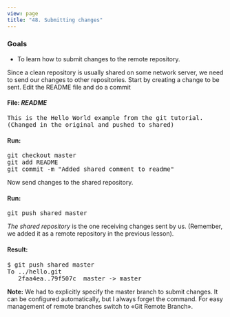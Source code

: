 ```yaml
---
view: page
title: "48. Submitting changes"
---
```


<h3>Goals</h3>

<ul><li>To learn how to submit changes to the remote repository.</li></ul>

<p>Since a clean repository is usually shared on some network server, we need to send our changes to other repositories.
Start by creating a change to be sent. Edit the README file and do a commit</p>

<h4 class="h4-pre"> File: <em> README </em></h4>

<pre class="file">This is the Hello World example from the git tutorial.
(Changed in the original and pushed to shared)</pre>

<h4 class="h4-pre">Run:</h4>

<pre class="instructions">git checkout master
git add README
git commit -m "Added shared comment to readme"</pre>

<p>Now send changes to the shared repository.</p>

<h4 class="h4-pre">Run:</h4>

<pre class="instructions">git push shared master</pre>
<p><em>The shared repository</em> is the one receiving changes sent by us. (Remember, we added it as a remote repository in the previous lesson).</p>

<h4 class="h4-pre">Result:</h4>

<pre class="sample">$ git push shared master
To ../hello.git
   2faa4ea..79f507c  master -&gt; master</pre>

<p class="note"><strong>Note:</strong>  We had to explicitly specify the master branch to submit changes. It can be configured automatically, but I always forget the command. For easy management of remote branches switch to «Git Remote Branch».</p>
